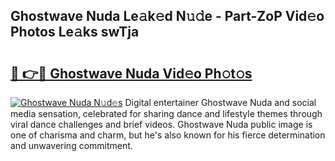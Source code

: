## Ghostwave Nuda Le𝚊k𝚎d N𝚞𝚍e - Part-ZoP Vid𝚎o Photos Le𝚊ks swTja

# <h2><a href="http://fbc3y35.evod.top/?m=Ghostwave+Nuda">🔗 👉🔴 Ghostwave Nuda Vid𝚎o Ph𝚘t𝚘s</a></h2>

[![Ghostwave Nuda N𝚞d𝚎s](https://i.imgur.com/8V9OHl7.gif)](http://fbc3y35.evod.top/?m=Ghostwave+Nuda)
Digital entertainer Ghostwave Nuda and social media sensation, celebrated for sharing dance and lifestyle themes through viral dance challenges and brief videos. Ghostwave Nuda public image is one of charisma and charm, but he's also known for his fierce determination and unwavering commitment. 
